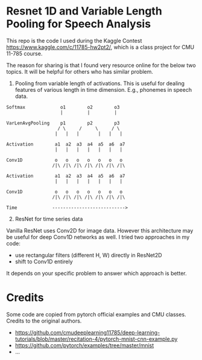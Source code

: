 # Resnet 1D and Variable Length Pooling for Speech Analysis

This repo is the code I used during the Kaggle Contest https://www.kaggle.com/c/11785-hw2pt2/,
which is a class project for CMU 11-785 course.

The reason for sharing is that I found very resource online for the below two topics.
It will be helpful for others who has similar problem.

1. Pooling from variable length of activations. This is useful for dealing features of various length in time dimension.
E.g., phonemes in speech data.

```
Softmax             o1        o2        o3
                    |         |         |

VarLenAvgPooling    p1        p2        p3
                   / \     /     \     / \
                  |   |   |       |   |   |

Activation        a1  a2  a3  a4  a5  a6  a7
                  |   |   |   |   |   |   |

Conv1D            o   o   o   o   o   o   o
                 /|\ /|\ /|\ /|\ /|\ /|\ /|\

Activation        a1  a2  a3  a4  a5  a6  a7
                  |   |   |   |   |   |   |

Conv1D            o   o   o   o   o   o   o
                 /|\ /|\ /|\ /|\ /|\ /|\ /|\

Time             --------------------------->

```

2. ResNet for time series data

Vanilla ResNet uses Conv2D for image data. However this architecture may be useful for deep Conv1D networks as well.
I tried two approaches in my code:

- use rectangular filters (different H, W) directly in ResNet2D
- shift to Conv1D entirely

It depends on your specific problem to answer which approach is better.

# Credits

Some code are copied from pytorch official examples and CMU classes. Credits to the original authors.

- https://github.com/cmudeeplearning11785/deep-learning-tutorials/blob/master/recitation-4/pytorch-mnist-cnn-example.py
- https://github.com/pytorch/examples/tree/master/mnist
- ...

